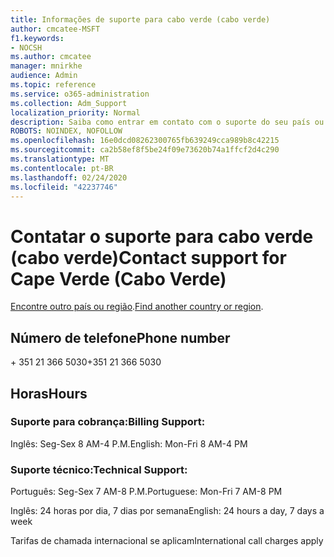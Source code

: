 ```yaml
---
title: Informações de suporte para cabo verde (cabo verde)
author: cmcatee-MSFT
f1.keywords:
- NOCSH
ms.author: cmcatee
manager: mnirkhe
audience: Admin
ms.topic: reference
ms.service: o365-administration
ms.collection: Adm_Support
localization_priority: Normal
description: Saiba como entrar em contato com o suporte do seu país ou região.
ROBOTS: NOINDEX, NOFOLLOW
ms.openlocfilehash: 16e0dcd08262300765fb639249cca989b8c42215
ms.sourcegitcommit: ca2b58ef8f5be24f09e73620b74a1ffcf2d4c290
ms.translationtype: MT
ms.contentlocale: pt-BR
ms.lasthandoff: 02/24/2020
ms.locfileid: "42237746"
---
```

# <a name="contact-support-for-cape-verde-cabo-verde"></a><span data-ttu-id="4d2d7-103">Contatar o suporte para cabo verde (cabo verde)</span><span class="sxs-lookup"><span data-stu-id="4d2d7-103">Contact support for Cape Verde (Cabo Verde)</span></span>

<span data-ttu-id="4d2d7-104">[Encontre outro país ou região](../contact-support-for-business-products.md).</span><span class="sxs-lookup"><span data-stu-id="4d2d7-104">[Find another country or region](../contact-support-for-business-products.md).</span></span>

## <a name="phone-number"></a><span data-ttu-id="4d2d7-105">Número de telefone</span><span class="sxs-lookup"><span data-stu-id="4d2d7-105">Phone number</span></span>
<span data-ttu-id="4d2d7-106">+ 351 21 366 5030</span><span class="sxs-lookup"><span data-stu-id="4d2d7-106">+351 21 366 5030</span></span>

## <a name="hours"></a><span data-ttu-id="4d2d7-107">Horas</span><span class="sxs-lookup"><span data-stu-id="4d2d7-107">Hours</span></span>
### <a name="billing-support"></a><span data-ttu-id="4d2d7-108">Suporte para cobrança:</span><span class="sxs-lookup"><span data-stu-id="4d2d7-108">Billing Support:</span></span>

<span data-ttu-id="4d2d7-109">Inglês: Seg-Sex 8 AM-4 P.M.</span><span class="sxs-lookup"><span data-stu-id="4d2d7-109">English: Mon-Fri 8 AM-4 PM</span></span>

### <a name="technical-support"></a><span data-ttu-id="4d2d7-110">Suporte técnico:</span><span class="sxs-lookup"><span data-stu-id="4d2d7-110">Technical Support:</span></span>

<span data-ttu-id="4d2d7-111">Português: Seg-Sex 7 AM-8 P.M.</span><span class="sxs-lookup"><span data-stu-id="4d2d7-111">Portuguese: Mon-Fri 7 AM-8 PM</span></span>

<span data-ttu-id="4d2d7-112">Inglês: 24 horas por dia, 7 dias por semana</span><span class="sxs-lookup"><span data-stu-id="4d2d7-112">English: 24 hours a day, 7 days a week</span></span>

<span data-ttu-id="4d2d7-113">Tarifas de chamada internacional se aplicam</span><span class="sxs-lookup"><span data-stu-id="4d2d7-113">International call charges apply</span></span>